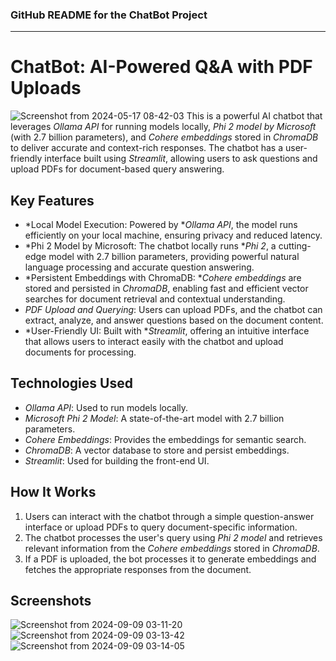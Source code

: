 ### GitHub README for the ChatBot Project

---

# ChatBot: AI-Powered Q&A with PDF Uploads
![Screenshot from 2024-05-17 08-42-03](https://github.com/user-attachments/assets/cee40e75-9957-4e71-8493-433a8cd9db89)
This is a powerful AI chatbot that leverages *Ollama API* for running models locally, *Phi 2 model by Microsoft* (with 2.7 billion parameters), and *Cohere embeddings* stored in *ChromaDB* to deliver accurate and context-rich responses. The chatbot has a user-friendly interface built using *Streamlit*, allowing users to ask questions and upload PDFs for document-based query answering.

## Key Features
- *Local Model Execution: Powered by **Ollama API*, the model runs efficiently on your local machine, ensuring privacy and reduced latency.
- *Phi 2 Model by Microsoft: The chatbot locally runs **Phi 2*, a cutting-edge model with 2.7 billion parameters, providing powerful natural language processing and accurate question answering.
- *Persistent Embeddings with ChromaDB: **Cohere embeddings* are stored and persisted in *ChromaDB*, enabling fast and efficient vector searches for document retrieval and contextual understanding.
- *PDF Upload and Querying*: Users can upload PDFs, and the chatbot can extract, analyze, and answer questions based on the document content.
- *User-Friendly UI: Built with **Streamlit*, offering an intuitive interface that allows users to interact easily with the chatbot and upload documents for processing.

## Technologies Used
- *Ollama API*: Used to run models locally.
- *Microsoft Phi 2 Model*: A state-of-the-art model with 2.7 billion parameters.
- *Cohere Embeddings*: Provides the embeddings for semantic search.
- *ChromaDB*: A vector database to store and persist embeddings.
- *Streamlit*: Used for building the front-end UI.

## How It Works
1. Users can interact with the chatbot through a simple question-answer interface or upload PDFs to query document-specific information.
2. The chatbot processes the user's query using *Phi 2 model* and retrieves relevant information from the *Cohere embeddings* stored in *ChromaDB*.
3. If a PDF is uploaded, the bot processes it to generate embeddings and fetches the appropriate responses from the document.

## Screenshots
![Screenshot from 2024-09-09 03-11-20](https://github.com/user-attachments/assets/685f7914-573b-4bdb-b8ec-a1badbb15fb1)
![Screenshot from 2024-09-09 03-13-42](https://github.com/user-attachments/assets/4d69910b-3350-40ad-b20c-46fca19e882b)
![Screenshot from 2024-09-09 03-14-05](https://github.com/user-attachments/assets/4f708d9b-de3d-41cf-b6c1-dc4035870fc3)


